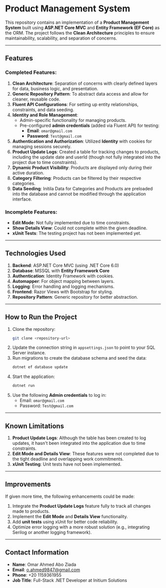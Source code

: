 # Product Management System

This repository contains an implementation of a **Product Management System** built using **ASP.NET Core MVC** and **Entity Framework (EF Core)** as the ORM. The project follows the **Clean Architecture** principles to ensure maintainability, scalability, and separation of concerns. 

---

## **Features**
### Completed Features:
1. **Clean Architecture**: Separation of concerns with clearly defined layers for data, business logic, and presentation.
2. **Generic Repository Pattern**: To abstract data access and allow for cleaner, reusable code.
3. **Fluent API Configurations**: For setting up entity relationships, constraints, and data seeding.
4. **Identity and Role Management**: 
   - Admin-specific functionality for managing products.
   - Pre-configured **admin credentials** (added via Fluent API) for testing:
     - **Email**: `omar@gmail.com`
     - **Password**: `Test@gmail.com`
5. **Authentication and Authorization**: Utilized **Identity** with cookies for managing sessions securely.
6. **Product Update Logs**: Created a table for tracking changes to products, including the update date and userId (though not fully integrated into the project due to time constraints).
7. **Dynamic Product Visibility**: Products are displayed only during their active duration.
8. **Category Filtering**: Products can be filtered by their respective categories.
9. **Data Seeding**: Initila Data for Categories and Products are preloaded into the database and cannot be modified through the application interface.

### Incomplete Features:
- **Edit Mode**: Not fully implemented due to time constraints.
- **Show Details View**: Could not complete within the given deadline.
- **xUnit Tests**: The testing project has not been implemented yet. 

---

## **Technologies Used**
1. **Backend**: ASP.NET Core MVC (using .NET Core 6.0)
2. **Database**: MSSQL with **Entity Framework Core**
3. **Authentication**: Identity Framework with cookies.
4. **Automapper**: For object mapping between layers.
5. **Logging**: Error handling and logging mechanisms.
6. **Frontend**: Razor Views with Bootstrap for styling.
7. **Repository Pattern**: Generic repository for better abstraction.

---

## **How to Run the Project**
1. Clone the repository:
   ```bash
   git clone <repository-url>
   ```
2. Update the connection string in `appsettings.json` to point to your SQL Server instance.
3. Run migrations to create the database schema and seed the data:
   ```bash
   dotnet ef database update
   ```
4. Start the application:
   ```bash
   dotnet run
   ```
5. Use the following **Admin credentials** to log in:
   - Email: `omar@gmail.com`
   - Password: `Test@gmail.com`

---

## **Known Limitations**
1. **Product Update Logs**: Although the table has been created to log updates, it hasn't been integrated into the application due to time constraints.
2. **Edit Mode and Details View**: These features were not completed due to the tight deadline and overlapping work commitments.
3. **xUnit Testing**: Unit tests have not been implemented.

---

## **Improvements**
If given more time, the following enhancements could be made:
1. Integrate the **Product Update Logs** feature fully to track all changes made to products.
2. Implement the **Edit Mode** and **Details View** functionality.
3. Add **unit tests** using xUnit for better code reliability.
4. Optimize error logging with a more robust solution (e.g., integrating Serilog or another logging framework).

---

## **Contact Information**  
- **Name**: Omar Ahmed Abo Ziada  
- **Email**: o.ahmed9847@gmail.com  
- **Phone**: +20 1159361955
- **Job Title**: Full-Stack .NET Developer at Initium Solutions  


